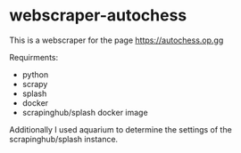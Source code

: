 # webscraper-autochess
This is a webscraper for the page https://autochess.op.gg

Requirments:
- python
- scrapy
- splash
- docker
- scrapinghub/splash docker image

Additionally I used aquarium to determine the settings of the scrapinghub/splash instance.
